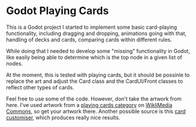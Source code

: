 Godot Playing Cards
===================

This is a Godot project I started to implement some basic card-playing functionality,
including dragging and dropping, animations going with that, handling of decks and cards, 
comparing cards within different rules.

While doing that I needed to develop some "missing" functionality in Godot, like easily being
able to determine which is the top node in a given list of nodes. 

At the moment, this is tested with playing cards, but it should be possinle to replace the art
and adjust the Card class and the CardUI/Front classes to reflect other types of cards.

Feel free to use some of the code. However, don't take the artwork from here. I've used artwork
from a [playing cards category](https://commons.wikimedia.org/wiki/Category:SVG_complete_decks_of_playing_cards_laid_out) 
on [WikliMedia Commons](https://commons.wikimedia.org/wiki/Main_Page), so get your artwork there.
Another possible source is this [card customiser](https://www.me.uk/cards/), which produces really 
nice results.
